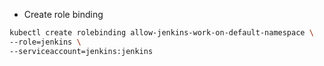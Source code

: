 - Create role binding

``` bash
kubectl create rolebinding allow-jenkins-work-on-default-namespace \
--role=jenkins \
--serviceaccount=jenkins:jenkins
```